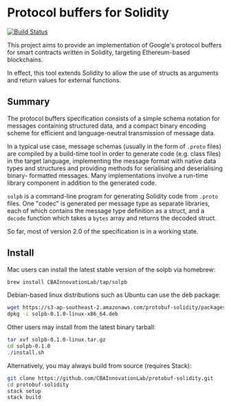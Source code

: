 # Protocol buffers for Solidity

[![Build Status](https://travis-ci.com/CBAInnovationLab/protobuf-solidity.svg?token=s2ifT26XSGNFYpJF3fSf&branch=master)](https://travis-ci.com/CBAInnovationLab/protobuf-solidity)

This project aims to provide an implementation of Google's protocol buffers for
smart contracts written in Solidity, targeting Ethereum-based blockchains.

In effect, this tool extends Solidity to allow the use of structs as arguments
and return values for external functions.


## Summary

The protocol buffers specification consists of a simple schema notation for
messages containing structured data, and a compact binary encoding scheme for
efficient and language-neutral transmission of message data.

In a typical use case, message schemas (usually in the form of `.proto` files)
are compiled by a build-time tool in order to generate code (e.g. class files)
in the target language, implementing the message format with native data types
and structures and providing methods for serialising and deserialising binary-
formatted messages. Many implementations involve a run-time library component
in addition to the generated code. 

`solpb` is a command-line program for generating Solidity code from `.proto`
files. One "codec" is generated per message type as separate libraries, each
of which contains the message type definition as a struct, and a `decode`
function which takes a `bytes` array and returns the decoded struct.

So far, most of version 2.0 of the specification is in a working state.


## Install

Mac users can install the latest stable version of the solpb via homebrew:

```bash
brew install CBAInnovationLab/tap/solpb
```

Debian-based linux distributions such as Ubuntu can use the deb package:

```bash
wget https://s3-ap-southeast-2.amazonaws.com/protobuf-solidity/packages/debian/solpb-0.5.0-linux-x86_64.deb
dpkg -i solpb-0.1.0-linux-x86_64.deb
```

Other users may install from the latest binary tarball:

```bash
tar xvf solpb-0.1.0-linux.tar.gz
cd solpb-0.1.0
./install.sh
```

Alternatively, you may always build from source (requires Stack):

```bash
git clone https://github.com/CBAInnovationLab/protobuf-solidity.git
cd protobuf-solidity
stack setup
stack build
```


